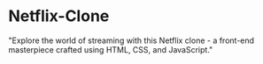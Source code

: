 # Netflix-Clone
 "Explore the world of streaming with this Netflix clone - a front-end masterpiece crafted using HTML, CSS, and JavaScript."

